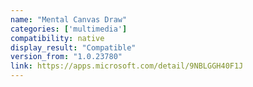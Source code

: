 ```yaml
---
name: "Mental Canvas Draw"
categories: ['multimedia']
compatibility: native
display_result: "Compatible"
version_from: "1.0.23780"
link: https://apps.microsoft.com/detail/9NBLGGH40F1J
---
```

